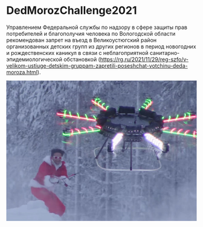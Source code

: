 # DedMorozChallenge2021

Управлением Федеральной службы по надзору в сфере защиты прав потребителей и благополучия человека по Вологодской области рекомендован запрет на въезд в Великоустюгский район организованных детских групп из других регионов в период новогодних и рождественских каникул в связи с неблагоприятной санитарно-эпидемиологической обстановкой 
(https://rg.ru/2021/11/29/reg-szfo/v-velikom-ustiuge-detskim-gruppam-zapretili-poseshchat-votchinu-deda-moroza.html).

![Alt](https://github.com/kafvtpnz/DedMorozChallenge2021/blob/master/raw/Drone.jpg?raw=true)

